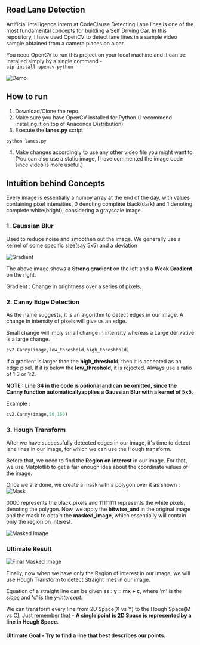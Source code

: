 ## Road Lane Detection
Artificial Intelligence Intern at CodeClause 
Detecting Lane lines is one of the most fundamental concepts for building a Self Driving Car. In this repository, I have used OpenCV to detect lane lines in a sample video sample obtained from a camera places on a car.

You need OpenCV to run this project on your local machine and it can be installed simply by a single command - <br>
```pip install opencv-python```

![Demo](https://i.ibb.co/1bQcV0Y/Working.gif)

## How to run
1. Download/Clone the repo.
2. Make sure you have OpenCV installed for Python.(I recommend installing it on top of Anaconda Distribution)
3. Execute the **lanes.py** script
```
python lanes.py
```
4. Make changes accordingly to use any other video file you might want to.(You can also use a static image, I have commented the image code since video is more useful.)

## Intuition behind Concepts

Every image is essentially a numpy array at the end of the day, with values containing pixel intensities, 0 denoting complete black(dark) and 1 denoting complete white(bright), considering a grayscale image.

### 1. Gaussian Blur
Used to reduce noise and smoothen out the image. We generally use a kernel of some specific size(say 5x5) and a deviation

![Gradient](https://i.ibb.co/zNNtJYp/Gradient.png)

The above image shows a **Strong gradient** on the left and a **Weak Gradient** on the right.

Gradient : Change in brightness over a series of pixels.
### 2. Canny Edge Detection
As the name suggests, it is an algorithm to detect edges in our image.
A change in intensity of pixels will give us an edge.

Small change will imply small change in intensity whereas a Large derivative is a large change. 

```python
cv2.Canny(image,low_threshold,high_threshhold)
```

If a gradient is larger than the **high_threshold**, then it is accepted as an edge pixel. If it is below the **low_threshold**, it is rejected. Always use a ratio of 1:3 or 1:2.

**NOTE : Line 34 in the code is optional and can be omitted, since the Canny function automaticallyapplies a Gaussian Blur with a kernel of 5x5.**

Example : 
```python
cv2.Canny(image,50,150)
```

### 3. Hough Transform
After we have successfully detected edges in our image, it's time to detect lane lines in our image, for which we can use the Hough transform.

Before that, we need to find the **Region on interest** in our image. For that, we use Matplotlib to get a fair enough idea about the coordinate values of the image. <br>

Once we are done, we create a mask with a polygon over it as shown :
![Mask](https://i.ibb.co/DrLNSJR/Mask.png)

0000 represents the black pixels and 11111111 represents the white pixels, denoting the polygon. Now, we apply the **bitwise_and** in the original image and the mask to obtain the **masked_image**, which essentially will contain only the region on interest.

![Masked Image](https://i.ibb.co/LJFykXC/Masked-Image.png)  
### Ultimate Result <br>
![Final Masked Image](https://i.ibb.co/711SBhW/Final-Masked-Image.png)

Finally, now when we have only the Region of interest in our image, we will use Hough Transform to detect Straight lines in our image. 

Equation of a straight line can be given as :
**y = mx + c**, where 'm' is the *slope* and 'c' is the *y-intercept*.

We can transform every line from 2D Space(X vs Y) to the Hough Space(M vs C).
Just remember that - **A single point is 2D Space is represented by a line in Hough Space.**

#### Ultimate Goal - Try to find a line that best describes our points.

